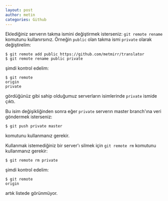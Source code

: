 ```yaml
---
layout: post
author: metin
categories: Github
---
```


Eklediğiniz serverın takma ismini değiştirmek isterseniz: `git remote rename` komutunu kullanırsınız. Örneğin `public` olan takma ismi `private` olarak değiştirelim:

	$ git remote add public https://github.com/metmirr/translator
	$ git remote rename public private

şimdi kontrol edelim:

	$ git remote
	origin
	private

gördüğünüz gibi sahip olduğumuz serverların isimlerinde `private` ismide çıktı. 

Bu isim değişikliğinden sonra eğer `private` serverın master branch'ına veri göndermek isterseniz:

	$ git push private master

komutunu kullanmanız gerekir.

Kullanmak istemediğiniz bir server'ı silmek için `git remote rm` komutunu kullanmanız gerekir:

	$ git remote rm private

şimdi kontrol edelim:

	$ git remote
	origin

artık listede görünmüyor.